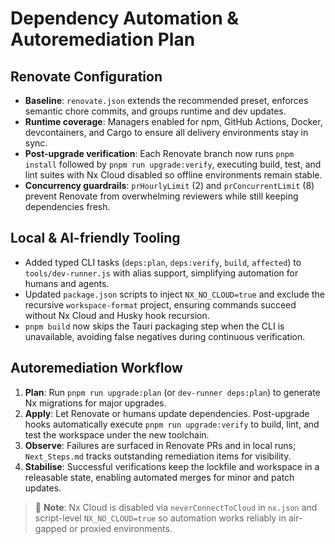 # Dependency Automation & Autoremediation Plan

## Renovate Configuration

- **Baseline**: `renovate.json` extends the recommended preset, enforces semantic chore commits, and groups runtime and dev
  updates.
- **Runtime coverage**: Managers enabled for npm, GitHub Actions, Docker, devcontainers, and Cargo to ensure all delivery
  environments stay in sync.
- **Post-upgrade verification**: Each Renovate branch now runs `pnpm install` followed by `pnpm run upgrade:verify`, executing
  build, test, and lint suites with Nx Cloud disabled so offline environments remain stable.
- **Concurrency guardrails**: `prHourlyLimit` (2) and `prConcurrentLimit` (8) prevent Renovate from overwhelming reviewers
  while still keeping dependencies fresh.

## Local & AI-friendly Tooling

- Added typed CLI tasks (`deps:plan`, `deps:verify`, `build`, `affected`) to `tools/dev-runner.js` with alias support,
  simplifying automation for humans and agents.
- Updated `package.json` scripts to inject `NX_NO_CLOUD=true` and exclude the recursive `workspace-format` project, ensuring
  commands succeed without Nx Cloud and Husky hook recursion.
- `pnpm build` now skips the Tauri packaging step when the CLI is unavailable, avoiding false negatives during continuous
  verification.

## Autoremediation Workflow

1. **Plan**: Run `pnpm run upgrade:plan` (or `dev-runner deps:plan`) to generate Nx migrations for major upgrades.
2. **Apply**: Let Renovate or humans update dependencies. Post-upgrade hooks automatically execute `pnpm run
upgrade:verify` to build, lint, and test the workspace under the new toolchain.
3. **Observe**: Failures are surfaced in Renovate PRs and in local runs; `Next_Steps.md` tracks outstanding remediation
   items for visibility.
4. **Stabilise**: Successful verifications keep the lockfile and workspace in a releasable state, enabling automated
   merges for minor and patch updates.

> 📌 **Note**: Nx Cloud is disabled via `neverConnectToCloud` in `nx.json` and script-level `NX_NO_CLOUD=true` so
> automation works reliably in air-gapped or proxied environments.
